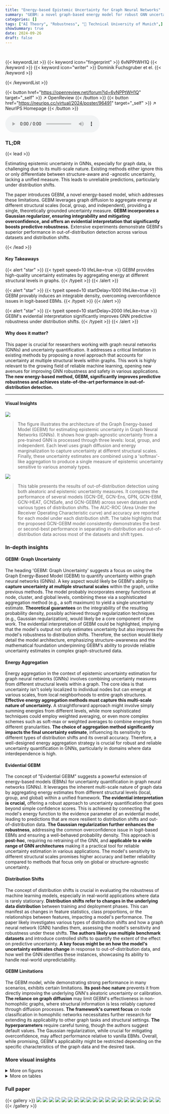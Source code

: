 ```yaml
---
title: "Energy-based Epistemic Uncertainty for Graph Neural Networks"
summary: "GEBM: a novel graph-based energy model for robust GNN uncertainty estimation."
categories: []
tags: ["AI Theory", "Robustness", "🏢 Technical University of Munich",]
showSummary: true
date: 2024-09-26
draft: false
---
```


<br>

{{< keywordList >}}
{{< keyword icon="fingerprint" >}} 6vNPPtWH1Q {{< /keyword >}}
{{< keyword icon="writer" >}} Dominik Fuchsgruber et el. {{< /keyword >}}
 
{{< /keywordList >}}

{{< button href="https://openreview.net/forum?id=6vNPPtWH1Q" target="_self" >}}
↗ OpenReview
{{< /button >}}
{{< button href="https://neurips.cc/virtual/2024/poster/96491" target="_self" >}}
↗ NeurIPS Homepage
{{< /button >}}


<audio controls>
    <source src="https://ai-paper-reviewer.com/6vNPPtWH1Q/podcast.wav" type="audio/wav">
    Your browser does not support the audio element.
</audio>


### TL;DR


{{< lead >}}

Estimating epistemic uncertainty in GNNs, especially for graph data, is challenging due to its multi-scale nature. Existing methods either ignore this or only differentiate between structure-aware and -agnostic uncertainty, lacking a unified measure. This leads to unreliable predictions, particularly under distribution shifts.  

The paper introduces GEBM, a novel energy-based model, which addresses these limitations. GEBM leverages graph diffusion to aggregate energy at different structural scales (local, group, and independent), providing a single, theoretically grounded uncertainty measure.  **GEBM incorporates a Gaussian regularizer, ensuring integrability and mitigating overconfidence, and offers an evidential interpretation that significantly boosts predictive robustness.**  Extensive experiments demonstrate GEBM's superior performance in out-of-distribution detection across various datasets and distribution shifts.

{{< /lead >}}


#### Key Takeaways

{{< alert "star" >}}
{{< typeit speed=10 lifeLike=true >}} GEBM provides high-quality uncertainty estimates by aggregating energy at different structural levels in graphs. {{< /typeit >}}
{{< /alert >}}

{{< alert "star" >}}
{{< typeit speed=10 startDelay=1000 lifeLike=true >}} GEBM provably induces an integrable density, overcoming overconfidence issues in logit-based EBMs. {{< /typeit >}}
{{< /alert >}}

{{< alert "star" >}}
{{< typeit speed=10 startDelay=2000 lifeLike=true >}} GEBM's evidential interpretation significantly improves GNN predictive robustness under distribution shifts. {{< /typeit >}}
{{< /alert >}}

#### Why does it matter?
This paper is crucial for researchers working with graph neural networks (GNNs) and uncertainty quantification.  It addresses a critical limitation in existing methods by proposing a novel approach that accounts for uncertainty at multiple structural levels within graphs.  This work is highly relevant to the growing field of reliable machine learning, opening new avenues for improving GNN robustness and safety in various applications.  **The new energy-based method, GEBM, significantly improves predictive robustness and achieves state-of-the-art performance in out-of-distribution detection.**

------
#### Visual Insights



![](https://ai-paper-reviewer.com/6vNPPtWH1Q/figures_1_1.jpg)

> The figure illustrates the architecture of the Graph Energy-based Model (GEBM) for estimating epistemic uncertainty in Graph Neural Networks (GNNs).  It shows how graph-agnostic uncertainty from a pre-trained GNN is processed through three levels: local, group, and independent. Each level uses graph diffusion and energy marginalization to capture uncertainty at different structural scales.  Finally, these uncertainty estimates are combined using a 'softmax'-like aggregation to produce a single measure of epistemic uncertainty sensitive to various anomaly types.





![](https://ai-paper-reviewer.com/6vNPPtWH1Q/tables_7_1.jpg)

> This table presents the results of out-of-distribution detection using both aleatoric and epistemic uncertainty measures.  It compares the performance of several models (GCN-DE, GCN-Ens, GPN, GCN-EBM, GCN-HEAT, GCNSafe, and GCN-GEBM) across seven datasets and various types of distribution shifts.  The AUC-ROC (Area Under the Receiver Operating Characteristic curve) and accuracy are reported for each model under each distribution shift. The table highlights that the proposed GCN-GEBM model consistently demonstrates the best or second-best performance in separating in-distribution and out-of-distribution data across most of the datasets and shift types.





### In-depth insights


#### GEBM: Graph Uncertainty
The heading 'GEBM: Graph Uncertainty' suggests a focus on using the Graph Energy-Based Model (GEBM) to quantify uncertainty within graph neural networks (GNNs).  A key aspect would likely be GEBM's ability to **capture uncertainty at multiple structural scales** within the graph, unlike previous methods.  The model probably incorporates energy functions at node, cluster, and global levels, combining these via a sophisticated aggregation method (e.g., a soft maximum) to yield a single uncertainty estimate.  **Theoretical guarantees** on the integrability of the resulting probability density, possibly achieved through regularization techniques (e.g., Gaussian regularization), would likely be a core component of the work. The evidential interpretation of GEBM could be highlighted, implying that the model's output not only estimates uncertainty but also improves the model's robustness to distribution shifts.  Therefore, the section would likely detail the model architecture, emphasizing structure-awareness and the mathematical foundation underpinning GEBM's ability to provide reliable uncertainty estimates in complex graph-structured data.

#### Energy Aggregation
Energy aggregation in the context of epistemic uncertainty estimation for graph neural networks (GNNs) involves combining uncertainty measures from different structural levels within a graph.  The core idea is that uncertainty isn't solely localized to individual nodes but can emerge at various scales, from local neighborhoods to entire graph structures.  **Effective energy aggregation methods must capture this multi-scale nature of uncertainty.**  A straightforward approach might involve simply summing energies from different levels, while more sophisticated techniques could employ weighted averaging, or even more complex schemes such as soft-max or weighted averages to combine energies from different granularities. **The choice of aggregation method significantly impacts the final uncertainty estimate**, influencing its sensitivity to different types of distribution shifts and its overall accuracy. Therefore, a well-designed energy aggregation strategy is crucial for robust and reliable uncertainty quantification in GNNs, particularly in domains where data interdependence is high.

#### Evidential GEBM
The concept of "Evidential GEBM" suggests a powerful extension of energy-based models (EBMs) for uncertainty quantification in graph neural networks (GNNs).  It leverages the inherent multi-scale nature of graph data by aggregating energy estimates from different structural levels (local, group, and global) within a unified framework.  **The evidential interpretation is crucial,** offering a robust approach to uncertainty quantification that goes beyond simple confidence scores. This is achieved by connecting the model's energy function to the evidence parameter of an evidential model, leading to predictions that are more resilient to distribution shifts and out-of-distribution data.  **The Gaussian regularization further enhances the robustness**, addressing the common overconfidence issue in logit-based EBMs and ensuring a well-behaved probability density.  This approach is **post-hoc**, requiring no retraining of the GNN, and **applicable to a wide range of GNN architectures** making it a practical tool for reliable uncertainty estimation in various applications. The model's sensitivity to different structural scales promises higher accuracy and better reliability compared to methods that focus only on global or structure-agnostic uncertainty.

#### Distribution Shifts
The concept of distribution shifts is crucial in evaluating the robustness of machine learning models, especially in real-world applications where data is rarely stationary.  **Distribution shifts refer to changes in the underlying data distribution** between training and deployment phases.  This can manifest as changes in feature statistics, class proportions, or the relationships between features, impacting a model's performance. The paper likely investigates various types of distribution shifts and how a graph neural network (GNN) handles them, assessing the model's sensitivity and robustness under these shifts.  **The authors likely use multiple benchmark datasets** and introduce controlled shifts to quantify the extent of the effect on predictive uncertainty. **A key focus might be on how the model's uncertainty estimates change** in response to out-of-distribution data, and how well the GNN identifies these instances, showcasing its ability to handle real-world unpredictability.

#### GEBM Limitations
The GEBM model, while demonstrating strong performance in many scenarios, exhibits certain limitations.  **Its post-hoc nature** prevents it from directly improving the underlying GNN's aleatoric uncertainty or calibration.  **The reliance on graph diffusion** may limit GEBM's effectiveness in non-homophilic graphs, where structural information is less reliably captured through diffusion processes.  **The framework's current focus** on node classification in homophilic networks necessitates further research for extending its applicability to other graph tasks and structural settings.  **The hyperparameters** require careful tuning, though the authors suggest default values. The Gaussian regularization, while crucial for mitigating overconfidence, may affect performance relative to vanilla EBMs.  Overall, while promising, GEBM's applicability might be restricted depending on the specific characteristics of the graph data and the desired task.


### More visual insights

<details>
<summary>More on figures
</summary>


![](https://ai-paper-reviewer.com/6vNPPtWH1Q/figures_8_1.jpg)

> This figure illustrates the GEBM (Graph Energy-Based Model) framework for estimating epistemic uncertainty in Graph Neural Networks (GNNs).  It begins with a pre-trained GNN that produces graph-agnostic energy representing uncertainty. This energy is then regularized to address overconfidence issues. Next, the energy is aggregated at three different structural scales: local (fine-grained, sensitive to conflicting evidence), group (evidence smoothing, highlighting clusters), and independent (structure-agnostic, based on individual nodes).  Graph diffusion is interleaved with energy marginalization at each level to capture different granularities of patterns. Finally, the aggregated energies from all three levels are combined to produce a single, comprehensive measure of epistemic uncertainty for each node.  The figure visually represents the process with nodes, edges, and illustrative energy distributions.


![](https://ai-paper-reviewer.com/6vNPPtWH1Q/figures_24_1.jpg)

> This figure illustrates the architecture of the Graph Energy-based Model (GEBM). It shows how graph-agnostic energy (uncertainty) from a pre-trained Graph Neural Network (GNN) is first regularized to reduce overconfidence, then aggregated across different scales (local, cluster, and global) using graph diffusion and energy marginalization.  The different energy types are combined using a soft-maximum function to produce a single uncertainty score that is sensitive to anomalies at various structural levels.


![](https://ai-paper-reviewer.com/6vNPPtWH1Q/figures_26_1.jpg)

> This figure illustrates the architecture of the Graph Energy-based Model (GEBM).  It shows how graph-agnostic uncertainty from a pre-trained Graph Neural Network (GNN) is processed through regularization to reduce overconfidence. The model then aggregates this uncertainty across three different scales: local, cluster, and graph-agnostic.  Local uncertainty is highly granular and can detect inconsistencies in local neighborhoods; cluster uncertainty considers broader evidence smoothing; and graph-agnostic uncertainty is fully structure-agnostic. By combining these levels of uncertainty via soft maximum selection, GEBM produces a single uncertainty measure that is sensitive to various anomaly types.


![](https://ai-paper-reviewer.com/6vNPPtWH1Q/figures_27_1.jpg)

> This figure illustrates the architecture of the Graph Energy-based Model (GEBM). It starts with a pre-trained Graph Neural Network (GNN) which produces graph-agnostic energy. This energy is then regularized to reduce overconfidence.  After regularization, the energy is aggregated at different structural scales: local (fine-grained, sensitive to neighborhood disagreements), group (evidence smoothing, highlighting cluster anomalies), and independent (structure-agnostic, considering individual nodes).  The aggregation uses soft minimum selection to combine these energy types. The result is a single measure of epistemic uncertainty. The figure highlights that GEBM handles different anomaly types.


![](https://ai-paper-reviewer.com/6vNPPtWH1Q/figures_28_1.jpg)

> This figure illustrates the architecture of the Graph Energy-based Model (GEBM).  It shows how graph-agnostic energy (uncertainty) from a trained Graph Neural Network (GNN) is processed in three stages: regularization to reduce overconfidence, aggregation of energy at different structural levels (local, cluster, and global), and combining these levels via soft maximum selection.  Different aggregation methods are used at each level to capture different levels of granularity in the uncertainty. The resulting GEBM provides a single uncertainty measure sensitive to multiple anomaly types.


![](https://ai-paper-reviewer.com/6vNPPtWH1Q/figures_29_1.jpg)

> This figure illustrates the GEBM (Graph Energy-based Model) framework.  It begins with a pre-trained Graph Neural Network (GNN) that provides graph-agnostic energy (uncertainty). This energy is then regularized to reduce overconfidence. The core of the model involves aggregating the energy at three different levels: local, cluster, and graph-agnostic.  This aggregation is achieved by combining graph diffusion with energy marginalization at each level. The different levels capture uncertainty at different structural scales within the graph. Ultimately, GEBM combines these three energy levels into a single uncertainty measure that is able to detect anomalies of different types simultaneously.


![](https://ai-paper-reviewer.com/6vNPPtWH1Q/figures_29_2.jpg)

> This figure illustrates the GEBM (Graph Energy-based Model) framework.  It shows how graph-agnostic energy, representing uncertainty from a pre-trained Graph Neural Network (GNN), is processed. The process involves three steps: regularization to reduce overconfidence, aggregation of energy at different scales (local, cluster, and global), and the combination of these energy scales into a single uncertainty estimate.  The figure highlights that the GEBM method considers uncertainty arising at various levels of graph structure, leading to improved anomaly detection.


![](https://ai-paper-reviewer.com/6vNPPtWH1Q/figures_30_1.jpg)

> The figure illustrates the architecture of the Graph Energy-based Model (GEBM) for estimating epistemic uncertainty in Graph Neural Networks (GNNs).  It shows how graph-agnostic uncertainty from a pre-trained GNN is regularized to handle overconfidence.  Then, this uncertainty is aggregated across different structural scales (local, cluster, and global) using a process involving energy marginalization and graph diffusion. The different scales of aggregation are meant to capture uncertainty at different granularities in the graph structure.  The resulting GEBM combines these different levels of uncertainty into a single measure, which is shown to be effective at identifying various types of anomalies.


![](https://ai-paper-reviewer.com/6vNPPtWH1Q/figures_33_1.jpg)

> This figure illustrates the architecture of the Graph Energy-based Model (GEBM). It shows how graph-agnostic energy (uncertainty) from a trained Graph Neural Network (GNN) is processed.  The process involves regularization to address overconfidence, and then aggregation of energy at different scales (local, cluster, and structure-independent) by combining energy marginalization and graph diffusion. The different energy types are shown in separate boxes, highlighting how the model integrates information from various structural levels in the graph. Finally, the figure emphasizes that GEBM is effective at detecting multiple types of anomalies simultaneously by assigning high uncertainty.


![](https://ai-paper-reviewer.com/6vNPPtWH1Q/figures_34_1.jpg)

> This figure illustrates the architecture of the Graph Energy-based Model (GEBM).  It starts with a pre-trained Graph Neural Network (GNN) that produces graph-agnostic energy representing uncertainty.  This energy is then regularized to reduce overconfidence. Next, the energy is aggregated across different structural scales: local (fine-grained, sensitive to neighborhood disagreements), group (evidence smoothing emphasizing anomalous clusters), and independent (structure-agnostic, considering individual nodes).  The aggregation process interleaves graph diffusion to capture patterns at different granularities. Finally, the combined energy represents the overall epistemic uncertainty assigned by GEBM, showing its ability to detect various anomaly types.


![](https://ai-paper-reviewer.com/6vNPPtWH1Q/figures_34_2.jpg)

> This figure illustrates the Graph Energy-based Model (GEBM) and its process.  Graph-agnostic energy, representing uncertainty from a trained Graph Neural Network (GNN), is first regularized to avoid overconfidence. Then, this energy is aggregated across different scales (local, cluster, and global) by combining energy marginalization and graph diffusion.  The different energy types (group, local, and independent) are shown, highlighting how they're combined using a soft maximum. The final output is a single uncertainty estimate which considers uncertainty at different structural levels, ultimately making GEBM more robust and accurate in identifying various types of anomalies.


![](https://ai-paper-reviewer.com/6vNPPtWH1Q/figures_35_1.jpg)

> This figure illustrates the architecture of the Graph Energy-based Model (GEBM) which aggregates uncertainty from different structural levels using graph diffusion and energy marginalization.  It begins with graph-agnostic energy from a pre-trained Graph Neural Network (GNN), which is then regularized to reduce overconfidence. This energy is then aggregated at three levels: local (fine-grained), group (cluster-level), and independent (structure-agnostic). The aggregation process uses softmin operations and interleaves graph diffusion steps to capture patterns at various scales, ultimately assigning a high uncertainty score to instances exhibiting anomalies across various scales.


![](https://ai-paper-reviewer.com/6vNPPtWH1Q/figures_36_1.jpg)

> The figure illustrates the GEBM framework, which consists of three main components: graph-agnostic energy, local energy, and group energy.  Graph-agnostic energy represents the uncertainty of the GNN without considering the graph structure, local energy considers the uncertainty of individual nodes based on their neighbors' information, and group energy considers uncertainty at the cluster level.  The three types of energy are combined using a softmax function to produce a final uncertainty measure. The regularization step reduces overconfidence in the base GNN. The figure showcases how GEBM uses graph diffusion and energy marginalization to capture uncertainty from different structural levels and assigns high uncertainty to various anomaly types.


![](https://ai-paper-reviewer.com/6vNPPtWH1Q/figures_37_1.jpg)

> The figure illustrates the architecture of the Graph Energy-based Model (GEBM).  It shows how graph-agnostic uncertainty from a pre-trained Graph Neural Network (GNN) is processed through regularization to reduce overconfidence. This uncertainty is then aggregated at three different levels: local (fine-grained, sensitive to neighborhood disagreements), group (smooths energy within graph clusters), and independent (structure-agnostic, based on individual nodes). The integration of these different levels of uncertainty provides a more comprehensive measure, particularly for complex anomaly scenarios.


![](https://ai-paper-reviewer.com/6vNPPtWH1Q/figures_39_1.jpg)

> This figure illustrates the architecture of the Graph Energy-based Model (GEBM). It shows how graph-agnostic energy, representing uncertainty from a trained Graph Neural Network (GNN), is processed through a series of steps: regularization to address overconfidence, aggregation at different structural scales (local, cluster, and global) via energy marginalization and graph diffusion, and finally combination of these scales.  Different energy types capture patterns at different granularities, allowing GEBM to effectively detect anomalies across various structural levels within the graph.


![](https://ai-paper-reviewer.com/6vNPPtWH1Q/figures_39_2.jpg)

> The figure illustrates the architecture of the Graph Energy-based Model (GEBM).  It starts with a pre-trained Graph Neural Network (GNN) that outputs graph-agnostic energy.  This energy is then regularized to address overconfidence. The core of GEBM is the aggregation of this energy at multiple structural levels (local, group, and independent). This aggregation is achieved by using graph diffusion and energy marginalization. The combination of these methods enables the model to capture uncertainty at different scales and assign high uncertainty to various anomaly types.


![](https://ai-paper-reviewer.com/6vNPPtWH1Q/figures_43_1.jpg)

> The figure illustrates the architecture of the Graph Energy-based Model (GEBM) for estimating epistemic uncertainty in Graph Neural Networks (GNNs).  It shows how graph-agnostic energy (uncertainty) from a pre-trained GNN is processed through three stages: regularization to mitigate overconfidence, aggregation at different structural levels (local, group, and global), and finally combination of these levels using a soft maximum function. Each stage uses graph diffusion techniques to incorporate structural information into the uncertainty estimation. The figure highlights that GEBM is designed to capture uncertainty at various granularities, achieving better separation of in-distribution and out-of-distribution data.


</details>




<details>
<summary>More on tables
</summary>


![](https://ai-paper-reviewer.com/6vNPPtWH1Q/tables_7_2.jpg)
> This table presents the results of out-of-distribution detection experiments using various methods for both aleatoric and epistemic uncertainty estimation.  The AUC-ROC (Area Under the Receiver Operating Characteristic curve) and Accuracy metrics are shown for seven datasets and multiple types of distribution shifts.  The table highlights that the proposed GEBM model consistently achieves the best or second-best separation of out-of-distribution (o.o.d.) data from in-distribution (i.d.) data, while maintaining high classification accuracy. The best and runner-up results are indicated for each dataset and shift.

![](https://ai-paper-reviewer.com/6vNPPtWH1Q/tables_8_1.jpg)
> This table presents the results of out-of-distribution detection experiments using both aleatoric and epistemic uncertainty measures.  The AUC-ROC (Area Under the Receiver Operating Characteristic Curve) metric is used to evaluate the performance of various models in distinguishing between in-distribution and out-of-distribution data. The table shows that the proposed epistemic uncertainty measure consistently achieves the best performance across multiple datasets and different types of distribution shifts.  Importantly, the model maintains high classification accuracy, indicating that the uncertainty estimation does not negatively impact the predictive capabilities of the underlying GCN (Graph Convolutional Network) model.

![](https://ai-paper-reviewer.com/6vNPPtWH1Q/tables_8_2.jpg)
> This table presents the Area Under the Curve for Receiver Operating Characteristic (AUC-ROC) scores for out-of-distribution detection, comparing the performance of aleatoric and epistemic uncertainty methods.  The AUC-ROC is a measure of the ability of a model to distinguish between in-distribution and out-of-distribution data.  Higher scores indicate better performance. The table shows that the proposed epistemic uncertainty measure consistently achieves the best or second-best results across different datasets and distribution shifts while maintaining the classification accuracy.

![](https://ai-paper-reviewer.com/6vNPPtWH1Q/tables_21_1.jpg)
> This table presents the characteristics of the eight datasets employed in the paper's experiments.  For each dataset, it shows the number of nodes ('Nodes n'), the number of edges ('Edges m'), the number of features ('Features d'), the number of classes ('Classes c'), the average feature density ('Avg. Feature Density (%)'), the homophily ('Homophily (%)'), the edge density ('Edge Density m/n² (%)'), the number of left-out classes ('Left-out-Classes'), and the number of in-distribution nodes ('#Nodes-i.d. (Loc) nid').  These metrics offer a comprehensive overview of the datasets' structural properties and class distributions, which are crucial factors for evaluating the proposed model's performance on various node classification tasks.

![](https://ai-paper-reviewer.com/6vNPPtWH1Q/tables_25_1.jpg)
> This table presents the results of out-of-distribution detection experiments using various uncertainty estimation methods.  The AUC-ROC (Area Under the Receiver Operating Characteristic curve) metric is used to evaluate the performance of separating in-distribution from out-of-distribution data.  The table shows that the proposed epistemic uncertainty method (GCN-GEBM) achieves the highest AUC-ROC scores on most datasets and distribution shifts, maintaining the classification accuracy of the underlying GCN model. The results are compared against several baselines including aleatoric uncertainty estimates and other epistemic uncertainty methods.

![](https://ai-paper-reviewer.com/6vNPPtWH1Q/tables_27_1.jpg)
> This table presents the results of out-of-distribution detection experiments using various methods.  It compares the Area Under the ROC Curve (AUC-ROC) and accuracy for different anomaly detection methods, including aleatoric and epistemic uncertainty approaches. The table highlights the superior performance of the proposed Graph Energy-based Model (GEBM) in separating in-distribution and out-of-distribution data across multiple datasets and shift types, while preserving the classification accuracy of the underlying GCN model.

![](https://ai-paper-reviewer.com/6vNPPtWH1Q/tables_29_1.jpg)
> This table presents the results of out-of-distribution detection experiments using various methods.  It compares the Area Under the Receiver Operating Characteristic curve (AUC-ROC) and accuracy for each method across seven datasets under seven different distribution shifts. The shifts include changes in graph structure, class distribution, and node features.  The table highlights that the proposed GEBM method (epistemic uncertainty measure) consistently achieves the best or second-best performance, demonstrating improved effectiveness in distinguishing between in-distribution and out-of-distribution data, while maintaining the accuracy of the original classification model.

![](https://ai-paper-reviewer.com/6vNPPtWH1Q/tables_31_1.jpg)
> This table presents the results of out-of-distribution detection experiments using various methods.  The AUC-ROC (Area Under the Receiver Operating Characteristic curve) metric is used to evaluate the performance of both aleatoric (irreducible uncertainty) and epistemic (reducible uncertainty) uncertainty estimation methods.  The table shows that the proposed epistemic uncertainty measure (GCN-GEBM) consistently outperforms other methods across different datasets and types of distribution shifts, while maintaining the classification accuracy of the base GCN model. The results are presented as AUC-ROC scores and accuracy for each method on each dataset for various distribution shifts. 

![](https://ai-paper-reviewer.com/6vNPPtWH1Q/tables_31_2.jpg)
> This table presents the results of out-of-distribution detection using both aleatoric and epistemic uncertainty measures.  The AUC-ROC (Area Under the Receiver Operating Characteristic Curve) and accuracy are reported for seven benchmark datasets across several types of distribution shifts.  The table highlights that the proposed epistemic uncertainty measure (GCN-GEBM) consistently achieves the best or second-best performance, indicating its effectiveness across different scenarios.  The model maintains the classification accuracy of the GCN backbone, suggesting it effectively improves predictive uncertainty without impacting prediction accuracy.

![](https://ai-paper-reviewer.com/6vNPPtWH1Q/tables_32_1.jpg)
> This table presents the results of out-of-distribution detection experiments using both aleatoric and epistemic uncertainty measures.  The AUC-ROC metric is used to evaluate the performance of various models in distinguishing in-distribution (ID) data from out-of-distribution (OOD) data.  The table highlights that the proposed epistemic uncertainty measure consistently achieves the best performance across most datasets and various types of distribution shifts, while maintaining the original classification accuracy of the underlying GCN model. This indicates the superiority of the proposed method in quantifying epistemic uncertainty in graph neural networks.

![](https://ai-paper-reviewer.com/6vNPPtWH1Q/tables_32_2.jpg)
> This table presents the results of out-of-distribution detection experiments using both aleatoric and epistemic uncertainty measures on seven benchmark datasets.  The AUC-ROC (Area Under the Receiver Operating Characteristic Curve) and accuracy are reported for various distribution shifts (structural, leave-out-class, and feature perturbations). The table compares the performance of Graph Energy-based Model (GEBM) against other methods, highlighting GEBM's superior performance in separating in-distribution and out-of-distribution data while maintaining good classification accuracy. 

![](https://ai-paper-reviewer.com/6vNPPtWH1Q/tables_36_1.jpg)
> This table presents the results of out-of-distribution detection experiments using both aleatoric and epistemic uncertainty measures.  The AUC-ROC metric is used to evaluate the performance of different methods in distinguishing in-distribution from out-of-distribution data across various datasets and types of distribution shifts (structural, leave-out-class, feature perturbations). The table highlights that the proposed epistemic uncertainty measure consistently achieves the best separation of in-distribution and out-of-distribution data in most cases while maintaining the accuracy of the underlying GCN backbone.

![](https://ai-paper-reviewer.com/6vNPPtWH1Q/tables_38_1.jpg)
> This table presents the results of out-of-distribution detection experiments using both aleatoric and epistemic uncertainty measures.  The AUC-ROC (Area Under the Receiver Operating Characteristic curve) and accuracy are shown for various node classification datasets and different types of distribution shifts (structural, leave-out-class, and feature perturbations). The table highlights the performance of the proposed Graph Energy-based Model (GEBM) compared to other methods, demonstrating GEBM's superior ability to distinguish between in-distribution and out-of-distribution data, while maintaining high classification accuracy.

![](https://ai-paper-reviewer.com/6vNPPtWH1Q/tables_40_1.jpg)
> This table presents the results of out-of-distribution detection experiments using different uncertainty estimation methods.  The AUC-ROC (Area Under the Receiver Operating Characteristic curve) metric is used to evaluate the performance of both aleatoric (irreducible) and epistemic (reducible) uncertainty methods in distinguishing in-distribution data from out-of-distribution data across several datasets. The table highlights the superior performance of the proposed epistemic uncertainty measure (GEBM) compared to baselines, demonstrating its effectiveness in various distribution shifts while maintaining high classification accuracy.

![](https://ai-paper-reviewer.com/6vNPPtWH1Q/tables_40_2.jpg)
> This table presents the results of out-of-distribution detection experiments using both aleatoric and epistemic uncertainty measures.  The AUC-ROC (Area Under the Receiver Operating Characteristic curve) metric is used to evaluate the performance of different methods across various datasets and distribution shifts.  The table highlights that the proposed epistemic uncertainty measure achieves the best performance on most datasets and shifts.

![](https://ai-paper-reviewer.com/6vNPPtWH1Q/tables_41_1.jpg)
> This table presents the results of out-of-distribution detection experiments using various uncertainty estimation methods.  The AUC-ROC metric is used to evaluate the performance of each method in separating in-distribution from out-of-distribution data. The table shows the results for several datasets and different types of distribution shifts and compares the proposed Graph Energy-based Model (GEBM) with other state-of-the-art methods.  The 'best' and 'runner-up' performances are indicated for both aleatoric and epistemic uncertainty measures. The results demonstrate GEBM's superior performance, especially regarding the consistency of its effectiveness across various anomaly types.

![](https://ai-paper-reviewer.com/6vNPPtWH1Q/tables_42_1.jpg)
> This table presents the results of out-of-distribution detection experiments using various methods.  The AUC-ROC metric is used to evaluate the performance. The table compares the performance of aleatoric and epistemic uncertainty methods across multiple datasets and various types of distribution shifts. The goal is to identify which methods best distinguish between in-distribution and out-of-distribution data.  The results show that the proposed epistemic uncertainty measure consistently achieves the best separation of in-distribution and out-of-distribution data across various scenarios.

![](https://ai-paper-reviewer.com/6vNPPtWH1Q/tables_43_1.jpg)
> This table presents the Area Under the Curve for Receiver Operating Characteristic (AUC-ROC) scores for out-of-distribution detection, comparing different uncertainty estimation methods across seven benchmark datasets.  The AUC-ROC scores are shown separately for aleatoric and epistemic uncertainty, and the best and second-best performing methods for each are highlighted. The results illustrate the superior performance of the proposed epistemic uncertainty measure in separating in-distribution from out-of-distribution data while preserving the classification accuracy of the original GCN model.

</details>




### Full paper

{{< gallery >}}
<img src="https://ai-paper-reviewer.com/6vNPPtWH1Q/1.png" class="grid-w50 md:grid-w33 xl:grid-w25" />
<img src="https://ai-paper-reviewer.com/6vNPPtWH1Q/2.png" class="grid-w50 md:grid-w33 xl:grid-w25" />
<img src="https://ai-paper-reviewer.com/6vNPPtWH1Q/3.png" class="grid-w50 md:grid-w33 xl:grid-w25" />
<img src="https://ai-paper-reviewer.com/6vNPPtWH1Q/4.png" class="grid-w50 md:grid-w33 xl:grid-w25" />
<img src="https://ai-paper-reviewer.com/6vNPPtWH1Q/5.png" class="grid-w50 md:grid-w33 xl:grid-w25" />
<img src="https://ai-paper-reviewer.com/6vNPPtWH1Q/6.png" class="grid-w50 md:grid-w33 xl:grid-w25" />
<img src="https://ai-paper-reviewer.com/6vNPPtWH1Q/7.png" class="grid-w50 md:grid-w33 xl:grid-w25" />
<img src="https://ai-paper-reviewer.com/6vNPPtWH1Q/8.png" class="grid-w50 md:grid-w33 xl:grid-w25" />
<img src="https://ai-paper-reviewer.com/6vNPPtWH1Q/9.png" class="grid-w50 md:grid-w33 xl:grid-w25" />
<img src="https://ai-paper-reviewer.com/6vNPPtWH1Q/10.png" class="grid-w50 md:grid-w33 xl:grid-w25" />
<img src="https://ai-paper-reviewer.com/6vNPPtWH1Q/11.png" class="grid-w50 md:grid-w33 xl:grid-w25" />
<img src="https://ai-paper-reviewer.com/6vNPPtWH1Q/12.png" class="grid-w50 md:grid-w33 xl:grid-w25" />
<img src="https://ai-paper-reviewer.com/6vNPPtWH1Q/13.png" class="grid-w50 md:grid-w33 xl:grid-w25" />
<img src="https://ai-paper-reviewer.com/6vNPPtWH1Q/14.png" class="grid-w50 md:grid-w33 xl:grid-w25" />
<img src="https://ai-paper-reviewer.com/6vNPPtWH1Q/15.png" class="grid-w50 md:grid-w33 xl:grid-w25" />
<img src="https://ai-paper-reviewer.com/6vNPPtWH1Q/16.png" class="grid-w50 md:grid-w33 xl:grid-w25" />
<img src="https://ai-paper-reviewer.com/6vNPPtWH1Q/17.png" class="grid-w50 md:grid-w33 xl:grid-w25" />
<img src="https://ai-paper-reviewer.com/6vNPPtWH1Q/18.png" class="grid-w50 md:grid-w33 xl:grid-w25" />
<img src="https://ai-paper-reviewer.com/6vNPPtWH1Q/19.png" class="grid-w50 md:grid-w33 xl:grid-w25" />
<img src="https://ai-paper-reviewer.com/6vNPPtWH1Q/20.png" class="grid-w50 md:grid-w33 xl:grid-w25" />
{{< /gallery >}}